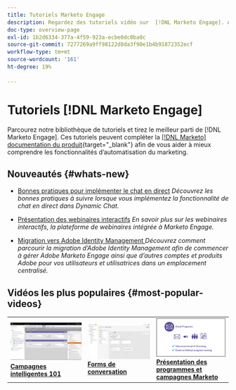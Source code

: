 ```yaml
---
title: Tutoriels Marketo Engage
description: Regardez des tutoriels vidéo sur  [!DNL Marketo Engage]. Approfondissez votre compréhension de l’utilisation des fonctionnalités d’automatisation du marketing, etc.
doc-type: overview-page
exl-id: 1b2d6334-377a-4f59-923a-ecbe0dc0ba0c
source-git-commit: 7277269a9ff98122d8da3f90e1b4b91872352ecf
workflow-type: tm+mt
source-wordcount: '161'
ht-degree: 19%

---
```


# Tutoriels [!DNL Marketo Engage]

Parcourez notre bibliothèque de tutoriels et tirez le meilleur parti de [!DNL Marketo Engage]. Ces tutoriels peuvent compléter la [[!DNL Marketo] documentation du produit](https://experienceleague.adobe.com/docs/marketo/using/home.html?lang=fr){target="_blank"} afin de vous aider à mieux comprendre les fonctionnalités d’automatisation du marketing.

<!-- <div id="recs-overview-body-1"></div>
<div id="recs-overview-body-2"></div>
<div id="recs-overview-body-3"></div>
<div id="recs-overview-body-4"></div>
<div id="recs-overview-body-5"></div>
<div id="recs-overview-body-6"></div> -->

## Nouveautés {#whats-new}

* [Bonnes pratiques pour implémenter le chat en direct](https://experienceleague.adobe.com/en/docs/marketo-learn/tutorials/dynamic-chat/live-chat-best-practices)
  _Découvrez les bonnes pratiques à suivre lorsque vous implémentez la fonctionnalité de chat en direct dans Dynamic Chat._

* [Présentation des webinaires interactifs](https://experienceleague.adobe.com/en/docs/marketo-learn/tutorials/events/interactive-webinars-overview)
  _En savoir plus sur les webinaires interactifs, la plateforme de webinaires intégrée à Marketo Engage._

* [Migration vers Adobe Identity Management ](https://experienceleague.adobe.com/en/docs/marketo-learn/tutorials/fundamentals/migrating-to-adobe-identity-management)
  _Découvrez comment parcourir la migration d’Adobe Identity Management afin de commencer à gérer Adobe Marketo Engage ainsi que d’autres comptes et produits Adobe pour vos utilisateurs et utilisatrices dans un emplacement centralisé._

## Vidéos les plus populaires {#most-popular-videos}

<table>
<tr>
<td>
<a href="https://experienceleague.adobe.com/fr/docs/marketo-learn/tutorials/programs-and-campaigns/smart-campaigns-101"><img alt="image miniature pour les campagnes intelligentes 101" src="assets/tutorials-homepage-1.png"></a>
<div><a href="https://experienceleague.adobe.com/fr/docs/marketo-learn/tutorials/programs-and-campaigns/smart-campaigns-101"><strong>Campagnes intelligentes 101</strong></a></div>
</td>
<td>
<a href="https://experienceleague.adobe.com/en/docs/marketo-learn/tutorials/dynamic-chat/conversational-forms"><img alt="image miniature pour Conversational Forms" src="assets/tutorials-homepage-2.png"></a>
<div><a href="https://experienceleague.adobe.com/en/docs/marketo-learn/tutorials/dynamic-chat/conversational-forms"><strong>Forms de conversation</strong></a></div>
</td>
<td>
<a href="https://experienceleague.adobe.com/fr/docs/marketo-learn/tutorials/fundamentals/programs-and-campaigns"><img alt="Présentation des programmes et campagnes Marketo" src="assets/tutorials-homepage-3.png" /></a>
<div><a href="https://experienceleague.adobe.com/fr/docs/marketo-learn/tutorials/fundamentals/programs-and-campaigns"><strong>Présentation des programmes et campagnes Marketo</strong></a></div>
</td>
</tr>
</table>
